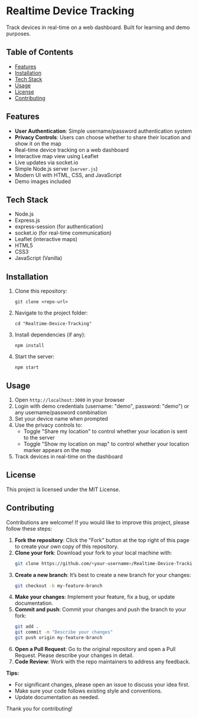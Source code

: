 # Realtime Device Tracking

Track devices in real-time on a web dashboard. Built for learning and demo purposes.

## Table of Contents
- [Features](#features)
- [Installation](#installation)
- [Tech Stack](#tech-stack)
- [Usage](#usage)
- [License](#license)
- [Contributing](#contributing)

## Features
- **User Authentication**: Simple username/password authentication system
- **Privacy Controls**: Users can choose whether to share their location and show it on the map
- Real-time device tracking on a web dashboard
- Interactive map view using Leaflet
- Live updates via socket.io
- Simple Node.js server (`server.js`)
- Modern UI with HTML, CSS, and JavaScript
- Demo images included

## Tech Stack
- Node.js
- Express.js
- express-session (for authentication)
- socket.io (for real-time communication)
- Leaflet (interactive maps)
- HTML5
- CSS3
- JavaScript (Vanilla)

## Installation
1. Clone this repository:
   ```pwsh
   git clone <repo-url>
   ```
2. Navigate to the project folder:
   ```pwsh
   cd "Realtime-Device-Tracking"
   ```
3. Install dependencies (if any):
   ```pwsh
   npm install
   ```
4. Start the server:
   ```pwsh
   npm start
   ```

## Usage
1. Open `http://localhost:3000` in your browser
2. Login with demo credentials (username: "demo", password: "demo") or any username/password combination
3. Set your device name when prompted
4. Use the privacy controls to:
   - Toggle "Share my location" to control whether your location is sent to the server
   - Toggle "Show my location on map" to control whether your location marker appears on the map
5. Track devices in real-time on the dashboard

## License
This project is licensed under the MIT License.

## Contributing

Contributions are welcome! If you would like to improve this project, please follow these steps:

1. **Fork the repository**: Click the "Fork" button at the top right of this page to create your own copy of this repository.
2. **Clone your fork**: Download your fork to your local machine with:
   ```bash
   git clone https://github.com/<your-username>/Realtime-Device-Tracking.git
   ```
3. **Create a new branch**: It’s best to create a new branch for your changes:
   ```bash
   git checkout -b my-feature-branch
   ```
4. **Make your changes**: Implement your feature, fix a bug, or update documentation.
5. **Commit and push**: Commit your changes and push the branch to your fork:
   ```bash
   git add .
   git commit -m "Describe your changes"
   git push origin my-feature-branch
   ```
6. **Open a Pull Request**: Go to the original repository and open a Pull Request. Please describe your changes in detail.
7. **Code Review**: Work with the repo maintainers to address any feedback.

**Tips:**
- For significant changes, please open an issue to discuss your idea first.
- Make sure your code follows existing style and conventions.
- Update documentation as needed.

Thank you for contributing!
